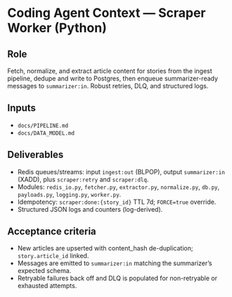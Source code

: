 # Coding Agent Context — Scraper Worker (Python)

## Role

Fetch, normalize, and extract article content for stories from the ingest pipeline, dedupe and write to Postgres, then enqueue summarizer-ready messages to `summarizer:in`. Robust retries, DLQ, and structured logs.

## Inputs

- `docs/PIPELINE.md`
- `docs/DATA_MODEL.md`

## Deliverables

- Redis queues/streams: input `ingest:out` (BLPOP), output `summarizer:in` (XADD), plus `scraper:retry` and `scraper:dlq`.
- Modules: `redis_io.py`, `fetcher.py`, `extractor.py`, `normalize.py`, `db.py`, `payloads.py`, `logging.py`, `worker.py`.
- Idempotency: `scraper:done:{story_id}` TTL 7d; `FORCE=true` override.
- Structured JSON logs and counters (log-derived).

## Acceptance criteria

- New articles are upserted with content_hash de-duplication; `story.article_id` linked.
- Messages are emitted to `summarizer:in` matching the summarizer’s expected schema.
- Retryable failures back off and DLQ is populated for non-retryable or exhausted attempts.
